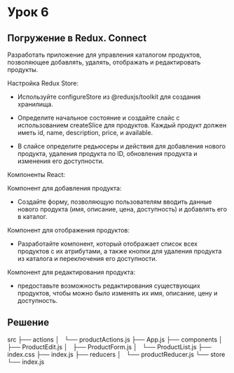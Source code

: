 # Урок 6

## Погружение в Redux. Connect

Разработать приложение для управления каталогом продуктов, позволяющее добавлять, удалять, отображать и редактировать продукты.

Настройка Redux Store:

- Используйте configureStore из @reduxjs/toolkit для создания хранилища.
- Определите начальное состояние и создайте слайс с использованием createSlice для продуктов. Каждый продукт должен иметь id, name, description, price, и available.

- В слайсе определите редьюсеры и действия для добавления нового продукта, удаления продукта по ID, обновления продукта и изменения его доступности.

Компоненты React:


Компонент для добавления продукта:
- Создайте форму, позволяющую пользователям вводить данные нового продукта (имя, описание, цена, доступность) и добавлять его в каталог.

Компонент для отображения продуктов:
- Разработайте компонент, который отображает список всех продуктов с их атрибутами, а также кнопки для удаления продукта из каталога и переключения его доступности.

Компонент для редактирования продукта:
- предоставьте возможность редактирования существующих продуктов, чтобы можно было изменять их имя, описание, цену и доступность.

## Решение

src
├── actions
│   └── productActions.js
├── App.js
├── components
│   ├── ProductEdit.js
│   ├── ProductForm.js
│   └── ProductList.js
├── index.css
├── index.js
├── reducers
│   └── productReducer.js
└── store
    └── index.js
